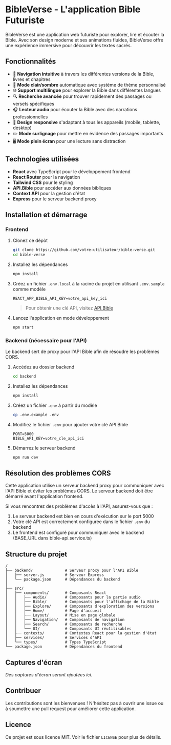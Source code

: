 # BibleVerse - L'application Bible Futuriste

BibleVerse est une application web futuriste pour explorer, lire et écouter la Bible. Avec son design moderne et ses animations fluides, BibleVerse offre une expérience immersive pour découvrir les textes sacrés.

## Fonctionnalités

- 🔎 **Navigation intuitive** à travers les différentes versions de la Bible, livres et chapitres
- 🔄 **Mode clair/sombre** automatique avec système de thème personnalisé
- 🌐 **Support multilingue** pour explorer la Bible dans différentes langues
- 🔍 **Recherche avancée** pour trouver rapidement des passages ou versets spécifiques
- 🎧 **Lecteur audio** pour écouter la Bible avec des narrations professionnelles
- 📱 **Design responsive** s'adaptant à tous les appareils (mobile, tablette, desktop)
- ✏️ **Mode surlignage** pour mettre en évidence des passages importants
- 🖥️ **Mode plein écran** pour une lecture sans distraction

## Technologies utilisées

- **React** avec TypeScript pour le développement frontend
- **React Router** pour la navigation
- **Tailwind CSS** pour le styling
- **API.Bible** pour accéder aux données bibliques
- **Context API** pour la gestion d'état
- **Express** pour le serveur backend proxy

## Installation et démarrage

### Frontend

1. Clonez ce dépôt
   ```bash
   git clone https://github.com/votre-utilisateur/bible-verse.git
   cd bible-verse
   ```

2. Installez les dépendances
   ```bash
   npm install
   ```

3. Créez un fichier `.env.local` à la racine du projet en utilisant `.env.sample` comme modèle
   ```
   REACT_APP_BIBLE_API_KEY=votre_api_key_ici
   ```
   > Pour obtenir une clé API, visitez [API.Bible](https://scripture.api.bible/)

4. Lancez l'application en mode développement
   ```bash
   npm start
   ```

### Backend (nécessaire pour l'API)

Le backend sert de proxy pour l'API Bible afin de résoudre les problèmes CORS.

1. Accédez au dossier backend
   ```bash
   cd backend
   ```

2. Installez les dépendances
   ```bash
   npm install
   ```

3. Créez un fichier `.env` à partir du modèle
   ```bash
   cp .env.example .env
   ```

4. Modifiez le fichier `.env` pour ajouter votre clé API Bible
   ```
   PORT=5000
   BIBLE_API_KEY=votre_cle_api_ici
   ```

5. Démarrez le serveur backend
   ```bash
   npm run dev
   ```

## Résolution des problèmes CORS

Cette application utilise un serveur backend proxy pour communiquer avec l'API Bible et éviter les problèmes CORS. Le serveur backend doit être démarré avant l'application frontend.

Si vous rencontrez des problèmes d'accès à l'API, assurez-vous que :

1. Le serveur backend est bien en cours d'exécution sur le port 5000
2. Votre clé API est correctement configurée dans le fichier `.env` du backend
3. Le frontend est configuré pour communiquer avec le backend (BASE_URL dans bible-api.service.ts)

## Structure du projet

```
/
├── backend/              # Serveur proxy pour l'API Bible
│   ├── server.js         # Serveur Express
│   └── package.json      # Dépendances du backend
│
├── src/
│   ├── components/       # Composants React
│   │   ├── Audio/        # Composants pour la partie audio
│   │   ├── Bible/        # Composants pour l'affichage de la Bible
│   │   ├── Explore/      # Composants d'exploration des versions
│   │   ├── Home/         # Page d'accueil
│   │   ├── Layout/       # Mise en page globale
│   │   ├── Navigation/   # Composants de navigation
│   │   ├── Search/       # Composants de recherche
│   │   └── UI/           # Composants UI réutilisables
│   ├── contexts/         # Contextes React pour la gestion d'état
│   ├── services/         # Services d'API
│   └── types/            # Types TypeScript
└── package.json          # Dépendances du frontend
```

## Captures d'écran

*Des captures d'écran seront ajoutées ici.*

## Contribuer

Les contributions sont les bienvenues ! N'hésitez pas à ouvrir une issue ou à soumettre une pull request pour améliorer cette application.

## Licence

Ce projet est sous licence MIT. Voir le fichier `LICENSE` pour plus de détails.
